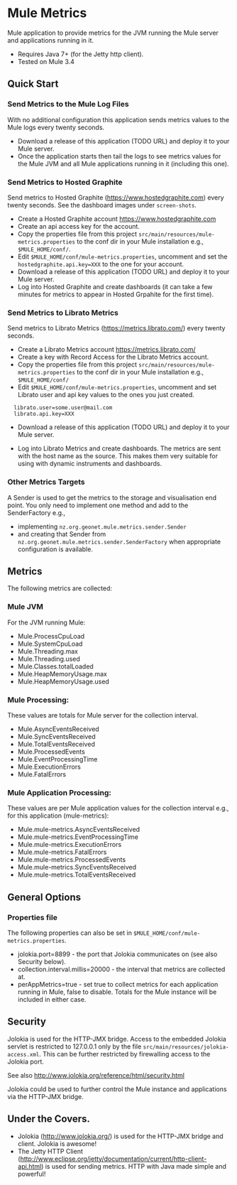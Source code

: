 # Mule Metrics

Mule application to provide metrics for the JVM running the Mule server and applications running in it.

* Requires Java 7+ (for the Jetty http client).
* Tested on Mule 3.4


## Quick Start

### Send Metrics to the Mule Log Files

With no additional configuration this application sends metrics values to the Mule logs every twenty seconds.

* Download a release of this application (TODO URL) and deploy it to your Mule server.
* Once the application starts then tail the logs to see metrics values for the Mule JVM and all Mule applications running in
it (including this one).


### Send Metrics to Hosted Graphite

Send metrics to Hosted Graphite (https://www.hostedgraphite.com) every twenty seconds.  See the dashboard images under `screen-shots`.

* Create a Hosted Graphite account https://www.hostedgraphite.com
* Create an api access key for the account.
* Copy the properties file from this project `src/main/resources/mule-metrics.properties` to the conf dir in your Mule installation e.g., `$MULE_HOME/conf/`.
* Edit `$MULE_HOME/conf/mule-metrics.properties`, uncomment and set the `hostedgraphite.api.key=XXX` to the one for your account.
* Download a release of this application (TODO URL) and deploy it to your Mule server.
* Log into Hosted Graphite and create dashboards (it can take a few minutes for metrics to appear in Hosted Grpahite for the first time).


### Send Metrics to Librato Metrics

Send metrics to Librato Metrics (https://metrics.librato.com/) every twenty seconds.

* Create a Librato Metrics account https://metrics.librato.com/
* Create a key with Record Access for the Librato Metrics account.
* Copy the properties file from this project `src/main/resources/mule-metrics.properties` to the conf dir in your Mule installation e.g., `$MULE_HOME/conf/`
* Edit `$MULE_HOME/conf/mule-metrics.properties`, uncomment and set Librato user and api key values to the ones you just created.

```
  librato.user=some.user@mail.com
  librato.api.key=XXX
```

* Download a release of this application (TODO URL) and deploy it to your Mule server.

* Log into Librato Metrics and create dashboards.  The metrics are sent with the host name as the source.
 This makes them very suitable for using with dynamic instruments and dashboards.


### Other Metrics Targets

A Sender is used to get the metrics to the storage and visualisation end point.  You only need to implement one method and add to the SenderFactory e.g.,

 * implementing `nz.org.geonet.mule.metrics.sender.Sender`
 * and creating that Sender from `nz.org.geonet.mule.metrics.sender.SenderFactory` when appropriate configuration is available.

## Metrics

The following metrics are collected:

### Mule JVM

For the JVM running Mule:

* Mule.ProcessCpuLoad
* Mule.SystemCpuLoad
* Mule.Threading.max
* Mule.Threading.used
* Mule.Classes.totalLoaded
* Mule.HeapMemoryUsage.max
* Mule.HeapMemoryUsage.used

### Mule Processing:

These values are totals for Mule server for the collection interval.

* Mule.AsyncEventsReceived
* Mule.SyncEventsReceived
* Mule.TotalEventsReceived
* Mule.ProcessedEvents
* Mule.EventProcessingTime
* Mule.ExecutionErrors
* Mule.FatalErrors

### Mule Application Processing:

These values are per Mule application values for the collection interval e.g., for this application (mule-metrics):

* Mule.mule-metrics.AsyncEventsReceived
* Mule.mule-metrics.EventProcessingTime
* Mule.mule-metrics.ExecutionErrors
* Mule.mule-metrics.FatalErrors
* Mule.mule-metrics.ProcessedEvents
* Mule.mule-metrics.SyncEventsReceived
* Mule.mule-metrics.TotalEventsReceived


## General Options

### Properties file

The following properties can also be set in `$MULE_HOME/conf/mule-metrics.properties`.

* jolokia.port=8899 - the port that Jolokia communicates on (see also Security below).
* collection.interval.millis=20000 - the interval that metrics are collected at.
* perAppMetrics=true - set true to collect metrics for each application running in Mule, false to disable.  Totals for
 the Mule instance will be included in either case.

## Security

 Jolokia is used for the HTTP-JMX bridge.  Access to the embedded Jolokia servlet is restricted to 127.0.0.1 only by the
 file `src/main/resources/jolokia-access.xml`.  This can be further restricted by firewalling access to the Jolokia port.

 See also http://www.jolokia.org/reference/html/security.html

 Jolokia could be used to further control the Mule instance and applications via the HTTP-JMX bridge.


## Under the Covers.

* Jolokia (http://www.jolokia.org/) is used for the HTTP-JMX bridge and client.  Jolokia is awesome!
* The Jetty HTTP Client (http://www.eclipse.org/jetty/documentation/current/http-client-api.html) is used for sending metrics.  HTTP with Java
  made simple and powerful!



